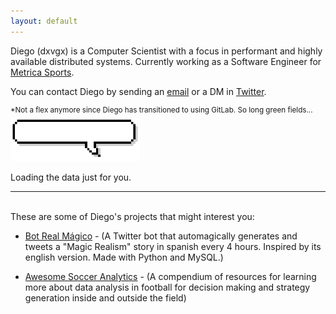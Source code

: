 ```yaml
---
layout: default
---
```


Diego (dxvgx) is a Computer Scientist with a focus in performant and highly available distributed systems. Currently working as a Software Engineer for [Metrica Sports](https://metrica-sports.com).

You can contact Diego by sending an <a class="u-email" href="mailto:{{ site.email }}">email</a> or a DM in [Twitter](https://twitter.com/dxvgx).

<sup>\*Not a flex anymore since Diego has transitioned to using GitLab. So long green fields...</sup>
<img src="assets/img/pixel-speech-bubble.gif" height="70px">
<div class="calendar">
    Loading the data just for you.
</div>

---

<br>
These are some of Diego's projects that might interest you:

-   [Bot Real Mágico](https://twitter.com/BotRealMagico) - (A Twitter bot that automagically generates and tweets a "Magic Realism" story in spanish every 4 hours. Inspired by its <a src="https://twitter.com/MagicRealismBot">english version</a>. Made with Python and MySQL.)

-   [Awesome Soccer Analytics](https://github.com/diegopastor/awesome-soccer-analytics) - (A compendium of resources for learning more about data analysis in football for decision making and strategy generation inside and outside the field)

<script 
	src="https://unpkg.com/github-calendar@latest/dist/github-calendar.min.js">
</script>
<link
   rel="stylesheet"
   href="https://unpkg.com/github-calendar@latest/dist/github-calendar-responsive.css"
/>
<script>
    // GitHubCalendar(".calendar", "diegopastor");
    // enable responsive functionality
    new GitHubCalendar(".calendar", "diegopastor", { responsive: true });
</script>
